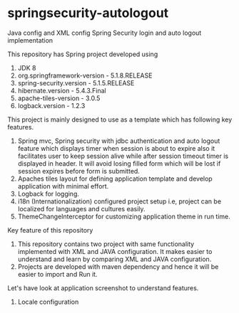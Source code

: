 # springsecurity-autologout
Java config and XML config Spring Security login and auto logout implementation

This repository has Spring project developed using 
1. JDK 8
2. org.springframework-version - 5.1.8.RELEASE
3. spring-security.version - 5.1.5.RELEASE
4. hibernate.version - 5.4.3.Final
5. apache-tiles-version - 3.0.5
6. logback.version - 1.2.3

This project is mainly designed to use as a template which has following key features.
1. Spring mvc, Spring security with jdbc authentication and auto logout feature which displays timer when session is about to expire also it facilitates user to keep session alive while after session timeout timer is displayed in header. It will avoid losing filled form which will be lost if session expires before form is submitted.
2. Apaches tiles layout for defining application template and develop application with minimal effort.
3. Logback for logging.
4. i18n (Internationalization) configured project setup i.e, project can be localized for languages and cultures easily.
5. ThemeChangeInterceptor for customizing application theme in run time.

Key feature of this repository
1. This repository contains two project with same functionality implemented with XML and JAVA configuration. It makes easier to understand and learn by comparing XML and JAVA configuration.
2. Projects are developed with maven dependency and hence it will be easier to import and Run it.

Let's have look at application screenshot to understand features.
1. Locale configuration
